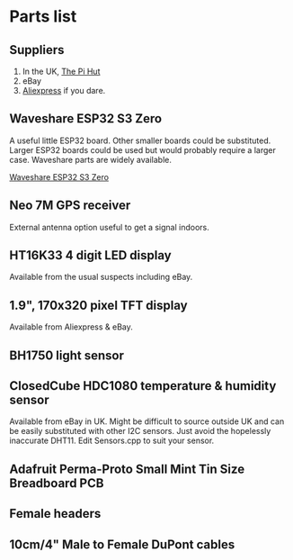 # Parts list

## Suppliers

1. In the UK, [The Pi Hut](https://thepihut.com/)
2. eBay
3. [Aliexpress](https://www.aliexpress.com/) if you dare.

## Waveshare ESP32 S3 Zero

A useful little ESP32 board. Other smaller boards could be substituted. Larger ESP32
boards could be used but would probably require a larger case. Waveshare parts
are widely available.

[Waveshare ESP32 S3 Zero](https://www.waveshare.com/wiki/ESP32-S3-Zero)

## Neo 7M GPS receiver

External antenna option useful to get a signal indoors.

## HT16K33 4 digit LED display

Available from the usual suspects including eBay.

## 1.9", 170x320 pixel TFT display

Available from Aliexpress & eBay.

## BH1750 light sensor

## ClosedCube HDC1080 temperature & humidity sensor

Available from eBay in UK. Might be difficult to source outside UK and can be easily substituted with other I2C sensors. Just avoid the hopelessly inaccurate DHT11. 
Edit Sensors.cpp to suit your sensor.

## Adafruit Perma-Proto Small Mint Tin Size Breadboard PCB

## Female headers

## 10cm/4" Male to Female DuPont cables

